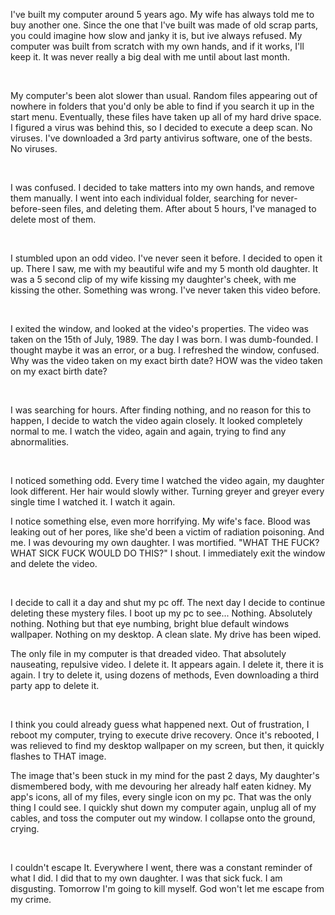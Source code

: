 I've built my computer around 5 years ago. My wife has always told me to buy another one. Since the one that I've built was made of old scrap parts, you could imagine how slow and janky it is, but ive always refused. My computer was built from scratch with my own hands, and if it works, I'll keep it. It was never really a big deal with me until about last month.

&#x200B;

My computer's been alot slower than usual. Random files appearing out of nowhere in folders that you'd only be able to find if you search it up in the start menu. Eventually, these files have taken up all of my hard drive space. I figured a virus was behind this, so I decided to execute a deep scan. No viruses. I've downloaded a 3rd party antivirus software, one of the bests. No viruses.

&#x200B;

I was confused. I decided to take matters into my own hands, and remove them manually. I went into each individual folder, searching for never-before-seen files, and deleting them. After about 5 hours, I've managed to delete most of them.

&#x200B;

I stumbled upon an odd video. I've never seen it before. I decided to open it up. There I saw, me with my beautiful wife and my 5 month old daughter. It was a 5 second clip of my wife kissing my daughter's cheek, with me kissing the other. Something was wrong. I've never taken this video before.

&#x200B;

I exited the window, and looked at the video's properties. The video was taken on the 15th of July, 1989. The day I was born. I was dumb-founded. I thought maybe it was an error, or a bug. I refreshed the window, confused. Why was the video taken on my exact birth date? HOW was the video taken on my exact birth date?

&#x200B;

I was searching for hours. After finding nothing, and no reason for this to happen, I decide to watch the video again closely. It looked completely normal to me. I watch the video, again and again, trying to find any abnormalities.

&#x200B;

I noticed something odd. Every time I watched the video again, my daughter look different. Her hair would slowly wither. Turning greyer and greyer every single time I watched it. I watch it again.

I notice something else, even more horrifying. My wife's face. Blood was leaking out of her pores, like she'd been a victim of radiation poisoning. And me. I was devouring my own daughter. I was mortified. "WHAT THE FUCK? WHAT SICK FUCK WOULD DO THIS?" I shout. I immediately exit the window and delete the video.

&#x200B;

I decide to call it a day and shut my pc off. The next day I decide to continue deleting these mystery files. I boot up my pc to see... Nothing. Absolutely nothing. Nothing but that eye numbing, bright blue default windows wallpaper. Nothing on my desktop. A clean slate. My drive has been wiped.

The only file in my computer is that dreaded video. That absolutely nauseating, repulsive video. I delete it. It appears again. I delete it, there it is again. I try to delete it, using dozens of methods, Even downloading a third party app to delete it.

&#x200B;

I think you could already guess what happened next. Out of frustration, I reboot my computer, trying to execute drive recovery. Once it's rebooted, I was relieved to find my desktop wallpaper on my screen, but then, it quickly flashes to THAT image.

The image that's been stuck in my mind for the past 2 days, My daughter's dismembered body, with me devouring her already half eaten kidney. My app's icons, all of my files, every single icon on my pc. That was the only thing I could see. I quickly shut down my computer again, unplug all of my cables, and toss the computer out my window. I collapse onto the ground, crying.

&#x200B;

I couldn't escape It. Everywhere I went, there was a constant reminder of what I did. I did that to my own daughter. I was that sick fuck. I am disgusting. Tomorrow I'm going to kill myself. God won't let me escape from my crime.